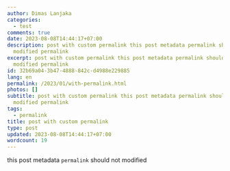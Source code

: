```yaml
---
author: Dimas Lanjaka
categories:
  - test
comments: true
date: 2023-08-08T14:44:17+07:00
description: post with custom permalink this post metadata permalink should not
  modified permalink
excerpt: post with custom permalink this post metadata permalink should not
  modified permalink
id: 32b69a04-3b47-4888-842c-d4988e229885
lang: en
permalink: /2023/01/with-permalink.html
photos: []
subtitle: post with custom permalink this post metadata permalink should not
  modified permalink
tags:
  - permalink
title: post with custom permalink
type: post
updated: 2023-08-08T14:44:17+07:00
wordcount: 19
---
```


this post metadata `permalink` should not modified